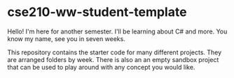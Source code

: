 # cse210-ww-student-template
Hello! I'm here for another semester. I'll be learning about C# and more. You know my name, see you in seven weeks.

This repository contains the starter code for many different projects. They are arranged folders by week. There is also an an empty sandbox project that can be used to play around with any concept you would like.
